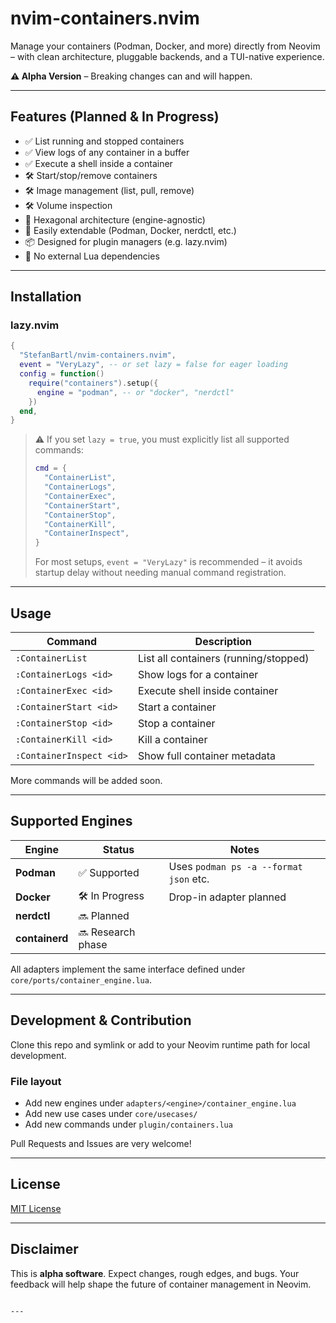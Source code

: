 # nvim-containers.nvim

Manage your containers (Podman, Docker, and more) directly from Neovim – with clean architecture, pluggable backends, and a TUI-native experience.

**⚠️ Alpha Version** – Breaking changes can and will happen.

---

## Features (Planned & In Progress)

- ✅ List running and stopped containers
- ✅ View logs of any container in a buffer
- ✅ Execute a shell inside a container
- 🛠️ Start/stop/remove containers
- 🛠️ Image management (list, pull, remove)
- 🛠️ Volume inspection
- 🧠 Hexagonal architecture (engine-agnostic)
- 🧩 Easily extendable (Podman, Docker, nerdctl, etc.)
- 📦 Designed for plugin managers (e.g. lazy.nvim)
- 🚫 No external Lua dependencies

---

## Installation

### lazy.nvim

```lua
{
  "StefanBartl/nvim-containers.nvim",
  event = "VeryLazy", -- or set lazy = false for eager loading
  config = function()
    require("containers").setup({
      engine = "podman", -- or "docker", "nerdctl"
    })
  end,
}
```

> ⚠️ If you set `lazy = true`, you must explicitly list all supported commands:
>
> ```lua
> cmd = {
>   "ContainerList",
>   "ContainerLogs",
>   "ContainerExec",
>   "ContainerStart",
>   "ContainerStop",
>   "ContainerKill",
>   "ContainerInspect",
> }
> ```
>
> For most setups, `event = "VeryLazy"` is recommended – it avoids startup delay without needing manual command registration.

---

## Usage

| Command | Description |
|--------|-------------|
| `:ContainerList` | List all containers (running/stopped) |
| `:ContainerLogs <id>` | Show logs for a container |
| `:ContainerExec <id>` | Execute shell inside container |
| `:ContainerStart <id>` | Start a container |
| `:ContainerStop <id>` | Stop a container |
| `:ContainerKill <id>` | Kill a container |
| `:ContainerInspect <id>` | Show full container metadata |

More commands will be added soon.

---

## Supported Engines

| Engine | Status | Notes |
|--------|--------|-------|
| **Podman** | ✅ Supported | Uses `podman ps -a --format json` etc. |
| **Docker** | 🛠️ In Progress | Drop-in adapter planned |
| **nerdctl** | 🔜 Planned | |
| **containerd** | 🔜 Research phase | |

All adapters implement the same interface defined under `core/ports/container_engine.lua`.

---

## Development & Contribution

Clone this repo and symlink or add to your Neovim runtime path for local development.

### File layout
- Add new engines under `adapters/<engine>/container_engine.lua`
- Add new use cases under `core/usecases/`
- Add new commands under `plugin/containers.lua`

Pull Requests and Issues are very welcome!

---

## License

[MIT License](./LICENSE)

---

## Disclaimer

This is **alpha software**. Expect changes, rough edges, and bugs.
Your feedback will help shape the future of container management in Neovim.
```

---
